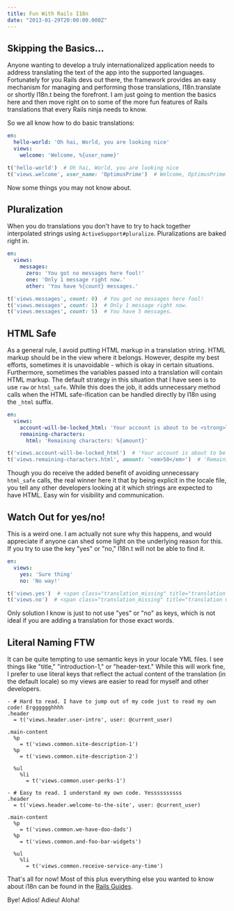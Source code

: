 ```yaml
---
title: Fun With Rails I18n
date: "2013-01-29T20:00:00.000Z"
---
```


## Skipping the Basics...

Anyone wanting to develop a truly internationalized application needs to address translating the
text of the app into the supported languages. Fortunately for you Rails devs out there, the
framework provides an easy mechanism for managing and performing those translations, I18n.translate
or shortly I18n.t being the forefront. I am just going to mention the basics here and then move
right on to some of the more fun features of Rails translations that every Rails ninja needs to
know.

So we all know how to do basic translations:

```yaml
en:
  hello-world: 'Oh hai, World, you are looking nice'
  views:
    welcome: 'Welcome, %{user_name}'
```

```ruby
t('hello-world')  # Oh hai, World, you are looking nice
t('views.welcome', user_name: 'OptimusPrime')  # Welcome, OptimusPrime
```

Now some things you may not know about.

## Pluralization

When you do translations you don't have to try to hack together interpolated strings using
`ActiveSupport#pluralize`. Pluralizations are baked right in.

```yaml
en:
  views:
    messages:
      zero: 'You got no messages here fool!'
      one: 'Only 1 message right now.'
      other: 'You have %{count} messages.'
```

```ruby
t('views.messages', count: 0)  # You got no messages here fool!
t('views.messages', count: 1)  # Only 1 message right now.
t('views.messages', count: 5)  # You have 5 messages.
```

## HTML Safe

As a general rule, I avoid putting HTML markup in a translation string. HTML markup should be in the
view where it belongs. However, despite my best efforts, sometimes it is unavoidable - which is okay
in certain situations. Furthermore, sometimes the variables passed into a translation will contain
HTML markup. The default strategy in this situation that I have seen is to use `raw` or `html_safe`.
While this does the job, it adds unnecessary method calls when the HTML safe-ification can be
handled directly by I18n using the `_html` suffix.

```yaml
en:
  views:
    account-will-be-locked_html: 'Your account is about to be <strong>locked</strong>'
    remaining-characters:
      html: 'Remaining characters: %{amount}'
```

```ruby
t('views.account-will-be-locked_html')  # 'Your account is about to be <strong>locked</strong>' (marked HTML safe for the view)
t('views.remaining-characters.html', amount: '<em>50</em>')  # 'Remaining characters: <em>50</em>' (marked HTML safe for the view)
```

Though you do receive the added benefit of avoiding unnecessary `html_safe` calls, the real winner
here it that by being explicit in the locale file, you tell any other developers looking at it which
strings are expected to have HTML. Easy win for visibility and communication.

## Watch Out for yes/no!

This is a weird one. I am actually not sure why this happens, and would appreciate if anyone can
shed some light on the underlying reason for this. If you try to use the key "yes" or "no," I18n.t
will not be able to find it.

```yaml
en:
  views:
    yes: 'Sure thing'
    no: 'No way!'
```

```ruby
t('views.yes')  # <span class="translation_missing" title="translation missing: en.views.yes">Yes</span>
t('views.no')  # <span class="translation_missing" title="translation missing: en.view.yes">No</span>
```

Only solution I know is just to not use "yes" or "no" as keys, which is not ideal if you are adding
a translation for those exact words.

## Literal Naming FTW

It can be quite tempting to use semantic keys in your locale YML files. I see things like "title,"
"introduction-1," or "header-text." While this will work fine, I prefer to use literal keys that
reflect the actual content of the translation (in the default locale) so my views are easier to read
for myself and other developers.

```haml
- # Hard to read. I have to jump out of my code just to read my own code! Ergggggghhhh
.header
  = t('views.header.user-intro', user: @current_user)

.main-content
  %p
    = t('views.common.site-description-1')
  %p
    = t('views.common.site-description-2')

  %ul
    %li
      = t('views.common.user-perks-1')
```

```haml
- # Easy to read. I understand my own code. Yessssssssss
.header
  = t('views.header.welcome-to-the-site', user: @current_user)

.main-content
  %p
    = t('views.common.we-have-doo-dads')
  %p
    = t('views.common.and-foo-bar-widgets')

  %ul
    %li
      = t('views.common.receive-service-any-time')
```

That's all for now! Most of this plus everything else you wanted to know about i18n can be found in
the [Rails Guides](http://guides.rubyonrails.org/i18n.html).

Bye! Adios! Adieu! Aloha!
